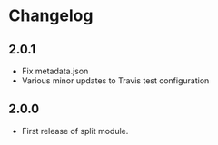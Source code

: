 # Changelog

## 2.0.1

- Fix metadata.json
- Various minor updates to Travis test configuration

## 2.0.0

- First release of split module.
